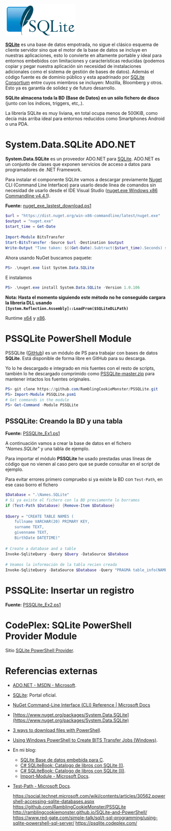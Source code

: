 ![SQLite_Logo_4.png](./img/SQLite_Logo_4.png)

**[SQLite](https://www.sqlite.org/)** es una base de datos empotrada, no sigue el clásico esquema de cliente servidor sino que el motor de la base de datos se incluye en nuestras aplicaciones, esto lo convierte en altamente portable y ideal para entornos embebidos con limitaciones y características reducidas (podemos copiar y pegar nuestra aplicación sin necesidad de instalaciones adicionales como el sistema de gestión de bases de datos). Además el código fuente es de dominio público y esta apadrinado por [SQLite Consortium](https://www.sqlite.org/consortium.html) entre cuyos miembros se incluyen: Mozilla, Bloomberg y otros. Esto ya es garantía de solidez y de futuro desarrollo.

**SQLite almacena toda la BD (Base de Datos) en un sólo fichero de disco** (junto con los índices, triggers, etc,.).

La librería SQLite es muy liviana, en total ocupa menos de 500KiB, como decía más arriba ideal para entornos reducidos como Smartphones Android o una PDA.

# System.Data.SQLite ADO.NET

**System.Data.SQLite** es un proveedor ADO.NET para [SQLite](https://www.sqlite.org/). ADO.NET es un conjunto de clases que exponen servicios de acceso a datos para programadores de .NET Framework.

Para instalar el componente SQLite vamos a descargar previamente [Nuget](https://www.nuget.org/downloads) CLI (Command Line Interface) para usarlo desde línea de comandos sin necesidad de usarlo desde el IDE Visual Studio ([nuget.exe Windows x86 Commandline v4.4.1](https://dist.nuget.org/win-x86-commandline/latest/nuget.exe)).

**Fuente:** [nuget_exe_lastest_download.ps1](/src/bases_de_datos/sqlite/nuget_exe_lastest_download.ps1)

```powershell
$url = "https://dist.nuget.org/win-x86-commandline/latest/nuget.exe"
$output = "nuget.exe"
$start_time = Get-Date

Import-Module BitsTransfer
Start-BitsTransfer -Source $url -Destination $output
Write-Output "Time taken: $((Get-Date).Subtract($start_time).Seconds) second(s)"
```

Ahora usando NuGet buscamos paquete:

```powershell
PS> .\nuget.exe list System.Data.SQLite
```

E instalamos 

```powershell
PS> .\nuget.exe install System.Data.SQLite -Version 1.0.106  
```

**Nota: Hasta el momento siguiendo este método no he conseguido cargara la libreria DLL usando `[System.Reflection.Assembly]::LoadFrom($SQLiteDLLPath)`** 

Runtime [x64](http://www.microsoft.com/en-gb/download/details.aspx?id=13523) y 
[x86](http://www.microsoft.com/en-us/download/details.aspx?id=8328).

# PSSQLite PowerShell Module

PSSQLite ([GitHub](https://github.com/RamblingCookieMonster/PSSQLite)) es un módulo de PS para trabajar con bases de datos **SQLite**. Está disponible de forma libre en GitHub para su descarga.

Yo lo he descargado e integrado en mis fuentes con el resto de scripts, también lo he descargado comprimido como [PSSQLite-master.zip](/src/bases_de_datos/sqlite/PSSQLite-master.zip) para mantener intactos los fuentes originales.

```powershell
PS> git clone https://github.com/RamblingCookieMonster/PSSQLite.git
PS> Import-Module PSSQLite.psm1
# Get commands in the module
PS> Get-Command -Module PSSQLite
```

## PSSQLite: Creando la BD y una tabla

**Fuente:** [PSSQLite_Ex1.ps1](/src/bases_de_datos/sqlite/PSSQLite_Ex1.ps1) 

A continuación vamos a crear la base de datos en el fichero _"Names.SQLite"_ y una tabla de ejemplo.

Para importar el módulo **PSSQLite** he usado prestadas unas líneas de código que no vienen al caso pero que se puede consultar en el script de ejemplo. 

Para evitar errores primero compruebo si ya existe la BD con `Test-Path`, en ese caso borro el fichero 

```powershell
$Database = ".\Names.SQLite"
# Si ya existe el fichero con la BD previamente lo borramos
if (Test-Path $Database) {Remove-Item $Database}

$Query = "CREATE TABLE NAMES (
	fullname VARCHAR(20) PRIMARY KEY, 
	surname TEXT, 
	givenname TEXT, 
	BirthDate DATETIME)"

# Create a database and a table
Invoke-SqliteQuery -Query $Query -DataSource $Database

# Veamos la información de la tabla recien creada
Invoke-SqliteQuery -DataSource $Database -Query "PRAGMA table_info(NAMES)"
```

# PSSQLite: Insertar un registro

**Fuente:** [PSSQLite_Ex2.ps1](/src/bases_de_datos/sqlite/PSSQLite_Ex2.ps1) 
 


# CodePlex: SQLite PowerShell Provider Module

Sitio [SQLite PowerShell Provider](https://psqlite.codeplex.com/).

# Referencias externas

* [ADO.NET - MSDN - Microsoft](https://msdn.microsoft.com/es-es/library/e80y5yhx(v=vs.110).aspx).
* [SQLite](https://www.sqlite.org/): Portal oficial.
* [NuGet Command-Line Interface (CLI) Reference | Microsoft Docs](https://docs.microsoft.com/es-es/nuget/tools/nuget-exe-cli-reference)
* [https://www.nuget.org/packages/System.Data.SQLite](https://www.nuget.org/packages/System.Data.SQLite)
* [3 ways to download files with PowerShell](https://blog.jourdant.me/post/3-ways-to-download-files-with-powershell).
* [Using Windows PowerShell to Create BITS Transfer Jobs (Windows)](https://msdn.microsoft.com/en-us/library/windows/desktop/ee663885(v=vs.85).aspx).
* En mi blog:
	* [SQLite Base de datos embebida para C](https://ikerlandajuela.wordpress.com/2015/11/30/sqlite-base-de-datos-embebida-para-c/).
	* [C# SQLiteBook: Catalogo de libros con SQLite (I)](https://ikerlandajuela.wordpress.com/2016/08/28/c-sqlitebook-catalogo-de-libros-con-sqlite-i/).
	* [C# SQLiteBook: Catalogo de libros con SQLite (II)](https://ikerlandajuela.wordpress.com/2016/08/29/c-sqlitebook-catalogo-de-libros-con-sqlite-ii/).
	* [Import-Module - Microsoft Docs](https://docs.microsoft.com/en-us/powershell/module/microsoft.powershell.core/import-module).
* [Test-Path - Microsoft Docs](https://docs.microsoft.com/en-us/powershell/module/microsoft.powershell.management/test-path).

	https://social.technet.microsoft.com/wiki/contents/articles/30562.powershell-accessing-sqlite-databases.aspx
https://github.com/RamblingCookieMonster/PSSQLite
http://ramblingcookiemonster.github.io/SQLite-and-PowerShell/
https://www.red-gate.com/simple-talk/sql/t-sql-programming/using-sqlite-powershell-sql-server/
https://psqlite.codeplex.com/